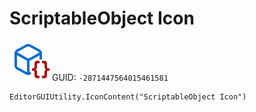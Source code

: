 # ScriptableObject Icon
![](/img/ScriptableObject%20Icon.png)
GUID: `-2871447564015461581`
```
EditorGUIUtility.IconContent("ScriptableObject Icon")
```
